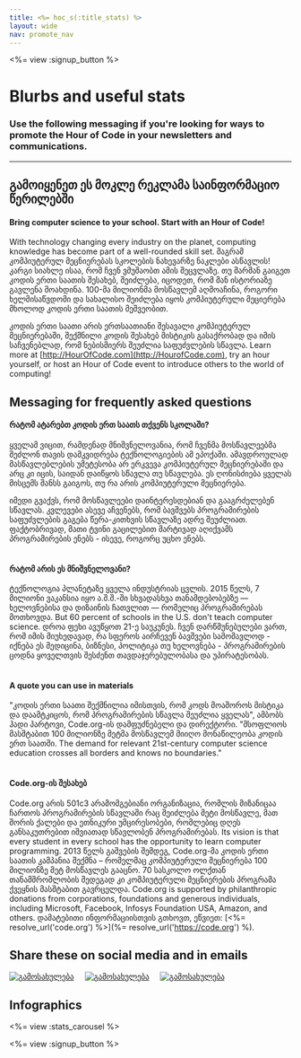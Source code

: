 ```yaml
---
title: <%= hoc_s(:title_stats) %>
layout: wide
nav: promote_nav
---
```



<a id="blurb"></a>

<%= view :signup_button %>

# Blurbs and useful stats

### Use the following messaging if you're looking for ways to promote the Hour of Code in your newsletters and communications.

* * *

## გამოიყენეთ ეს მოკლე რეკლამა საინფორმაციო წერილებში

#### Bring computer science to your school. Start with an Hour of Code!

With technology changing every industry on the planet, computing knowledge has become part of a well-rounded skill set. მაგრამ კომპიუტერულ მეცნიერებას სკოლების ნახევარზე ნაკლები ასწავლის! კარგი სიახლე ისაა, რომ ჩვენ ვმუშაობთ ამის შეცვლაზე. თუ შარშან გაიგეთ კოდის ერთი საათის შესახებ, შეიძლება, იცოდეთ, რომ მან ისტორიაზე გავლენა მოახდინა. 100-მა მილიონმა მოსწავლემ აღმოაჩინა, როგორი ხელმისაწვდომი და სახალისო შეიძლება იყოს კომპიუტერული მეციერება მხოლოდ კოდის ერთი საათის მეშვეობით.

კოდის ერთი საათი არის ერთსაათიანი შესავალი კომპიუტერულ მეცნიერებაში, შექმნილი კოდის შესახებ მისტიკის გასაქრობად და იმის საჩვენებლად, რომ ნებისმიერს შეუძლია საფუძვლების სწავლა. Learn more at [http://HourOfCode.com](http://HourofCode.com), try an hour yourself, or host an Hour of Code event to introduce others to the world of computing!

## Messaging for frequently asked questions

#### რატომ ატარებთ კოდის ერთ საათს თქვენს სკოლაში?

ყველამ ვიცით, რამდენად მნიშვნელოვანია, რომ ჩვენმა მოსწავლეებმა შეძლონ თავის დამკვიდრება ტექნოლოგიების ამ ეპოქაში. ამავდროულად მასწავლებლების უმეტესობა არ ერკვევა კომპიუტერულ მეცნიერებაში და არც კი იცის, საიდან დაიწყოს სწავლა თუ სწავლება. ეს ღონისძიება ყველას მისცემს შანსს გაიგოს, თუ რა არის კომპიუტერული მეცნიერება.

იმედი გვაქვს, რომ მოსწავლეები დაინტერესდებიან და გააგრძელებენ სწავლას. კვლევები ასევე აჩვენებს, რომ ბავშვებს პროგრამირების საფუძვლების გაგება წერა-კითხვის სწავლაზე ადრე შეუძლიათ. ფაქტობრივად, მათი ტვინი გაცილებით მარტივად აღიქვამს პროგრამირების ენებს - ისევე, როგორც უცხო ენებს. <br /> <br />

#### რატომ არის ეს მნიშვნელოვანი?

ტექნოლოგია პლანეტაზე ყველა ინდუსტრიას ცვლის. 2015 წელს, 7 მილიონი ვაკანსია იყო ა.შ.შ.-ში სხვადასხვა თანამდებობებზე — ხელოვნებისა და დიზაინის ჩათვლით — რომელიც პროგრამირებას მოთხოვდა. But 60 percent of schools in the U.S. don't teach computer science. დროა ფეხი ავუწყოთ 21-ე საუკუნეს. ჩვენ დარწმუნებულები ვართ, რომ იმის მიუხედავად, რა სფეროს აირჩევენ ბავშვები სამომავლოდ - იქნება ეს მედიცინა, ბიზნესი, პოლიტიკა თუ ხელოვნება - პროგრამირების ცოდნა ყოველთვის შესძენთ თავდაჯერებულობასა და უპირატესობას. <br /> <br />

#### A quote you can use in materials

"კოდის ერთი საათი შექმნილია იმისთვის, რომ კოდს მოაშოროს მისტიკა და დაამტკიცოს, რომ პროგრამირების სწავლა შეუძლია ყველას", ამბობს ჰადი პარტოვი, Code.org-ის დამფუძნებელი და დირექტორი. "მსოფლიოს მასშტაბით 100 მილიონზე მეტმა მოსწავლემ მიიღო მონაწილეობა კოდის ერთ საათში. The demand for relevant 21st-century computer science education crosses all borders and knows no boundaries." <br /> <br />

#### Code.org-ის შესახებ

Code.org არის 501c3 არამომგებიანი ორგანიზაცია, რომლის მიზანიცაა ჩართოს პროგრამირების სწავლაში რაც შეიძლება მეტი მოსწავლე, მათ შორის ქალები და ეთნიკური უმცირესობები, რომლებიც დღეს განსაკუთრებით იშვიათად სწავლობენ პროგრამირებას. Its vision is that every student in every school has the opportunity to learn computer programming. 2013 წელს გაშვების შემდეგ, Code.org-მა კოდის ერთი საათის კამპანია შექმნა – რომელმაც კომპიუტერული მეცნიერება 100 მილიონზე მეტ მოსწავლეს გააცნო. 70 სასკოლო ოლქთან თანამშრომლობის შედეგად კი კომპიუტერული მეცნიერების პროგრამა ქვეყნის მასშტაბით გავრცელდა. Code.org is supported by philanthropic donations from corporations, foundations and generous individuals, including Microsoft, Facebook, Infosys Foundation USA, Amazon, and others. დამატებითი ინფორმაციისთვის გთხოვთ, ეწვიეთ: [<%= resolve_url('code.org') %>](%= resolve_url('https://code.org') %).

## Share these on social media and in emails

[![გამოსახულება](/images/social-media//fit-250/social-1.png)](/images/social-media/social-1.png)&nbsp;&nbsp;&nbsp;&nbsp; [![გამოსახულება](/images/social-media/fit-250/social-2.png)](/images/social-media/social-2.png)&nbsp;&nbsp;&nbsp;&nbsp; [![გამოსახულება](/images/social-media/fit-250/social-3.png)](/images/social-media/social-3.png)&nbsp;&nbsp;&nbsp;&nbsp;

<a id="infographics"></a>

## Infographics

<%= view :stats_carousel %>

<%= view :signup_button %>